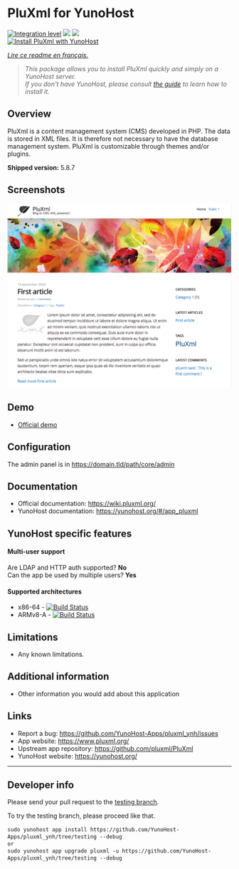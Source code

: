 # PluXml for YunoHost

[![Integration level](https://dash.yunohost.org/integration/pluxml.svg)](https://dash.yunohost.org/appci/app/pluxml) ![](https://ci-apps.yunohost.org/ci/badges/pluxml.status.svg) ![](https://ci-apps.yunohost.org/ci/badges/pluxml.maintain.svg)  
[![Install PluXml with YunoHost](https://install-app.yunohost.org/install-with-yunohost.png)](https://install-app.yunohost.org/?app=pluxml)

*[Lire ce readme en français.](./README_fr.md)*

> *This package allows you to install PluXml quickly and simply on a YunoHost server.  
If you don't have YunoHost, please consult [the guide](https://yunohost.org/#/install) to learn how to install it.*

## Overview
PluXml is a content management system (CMS) developed in PHP. The data is stored in XML files. It is therefore not necessary to have the database management system. PluXml is customizable through themes and/or plugins.

**Shipped version:** 5.8.7

## Screenshots

![Screenshot_Pluxml](sources/images/screenshot.png)

## Demo

* [Official demo](https://demo.pluxml.org/)

## Configuration

The admin panel is in https://domain.tld/path/core/admin

## Documentation

 * Official documentation: https://wiki.pluxml.org/
 * YunoHost documentation: https://yunohost.org/#/app_pluxml

## YunoHost specific features

#### Multi-user support

Are LDAP and HTTP auth supported? **No**  
Can the app be used by multiple users? **Yes**

#### Supported architectures

* x86-64 - [![Build Status](https://ci-apps.yunohost.org/ci/logs/pluxml%20%28Apps%29.svg)](https://ci-apps.yunohost.org/ci/apps/pluxml/)
* ARMv8-A - [![Build Status](https://ci-apps-arm.yunohost.org/ci/logs/pluxml%20%28Apps%29.svg)](https://ci-apps-arm.yunohost.org/ci/apps/pluxml/)

## Limitations

* Any known limitations.

## Additional information

* Other information you would add about this application

## Links

 * Report a bug: https://github.com/YunoHost-Apps/pluxml_ynh/issues
 * App website: https://www.pluxml.org/
 * Upstream app repository: https://github.com/pluxml/PluXml
 * YunoHost website: https://yunohost.org/

---

## Developer info

Please send your pull request to the [testing branch](https://github.com/YunoHost-Apps/pluxml_ynh/tree/testing).

To try the testing branch, please proceed like that.
```
sudo yunohost app install https://github.com/YunoHost-Apps/pluxml_ynh/tree/testing --debug
or
sudo yunohost app upgrade pluxml -u https://github.com/YunoHost-Apps/pluxml_ynh/tree/testing --debug
```
